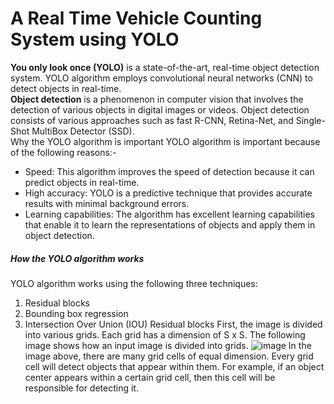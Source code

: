 # A Real Time Vehicle Counting System using YOLO
**You only look once (YOLO)** is a state-of-the-art, real-time object detection system. YOLO algorithm employs convolutional neural networks (CNN) to detect objects in real-time.  </br>
**Object detection** is a phenomenon in computer vision that involves the detection of various objects in digital images or videos. Object detection consists of various approaches such as fast R-CNN, Retina-Net, and Single-Shot MultiBox Detector (SSD). </br>
Why the YOLO algorithm is important
YOLO algorithm is important because of the following reasons:-
* Speed: This algorithm improves the speed of detection because it can predict objects in real-time.
* High accuracy: YOLO is a predictive technique that provides accurate results with minimal background errors.
* Learning capabilities: The algorithm has excellent learning capabilities that enable it to learn the representations of objects and apply them in object detection.
##### How the YOLO algorithm works
YOLO algorithm works using the following three techniques:
1. Residual blocks
2. Bounding box regression
3. Intersection Over Union (IOU)
Residual blocks
First, the image is divided into various grids. Each grid has a dimension of S x S. The following image shows how an input image is divided into grids.
![image](https://user-images.githubusercontent.com/23136710/141470657-8f222b38-9aeb-4f6d-8895-e45bde6a1572.png)
In the image above, there are many grid cells of equal dimension. Every grid cell will detect objects that appear within them. For example, if an object center appears within a certain grid cell, then this cell will be responsible for detecting it.
